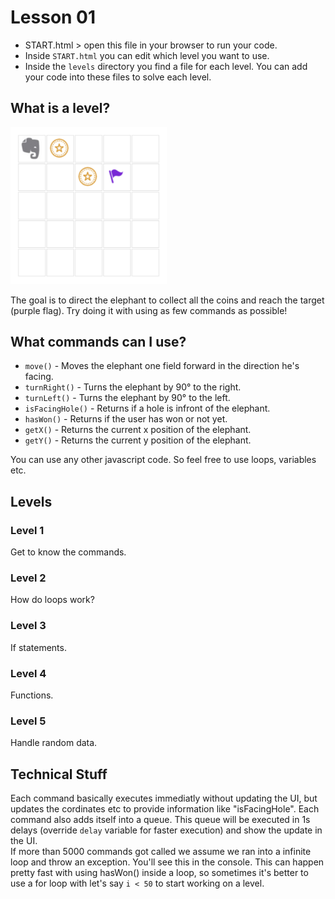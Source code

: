 # Lesson 01

- START.html > open this file in your browser to run your code.  
- Inside `START.html` you can edit which level you want to use.  
- Inside the `levels` directory you find a file for each level. You can add your code into these files to solve each level.

## What is a level?

<img src="screenshot1.png" width="250px">

The goal is to direct the elephant to collect all the coins and reach the target (purple flag). Try doing it with using as few commands as possible!

## What commands can I use?

- `move()` - Moves the elephant one field forward in the direction he's facing.
- `turnRight()` - Turns the elephant by 90° to the right.
- `turnLeft()` - Turns the elephant by 90° to the left.
- `isFacingHole()` - Returns if a hole is infront of the elephant.
- `hasWon()` - Returns if the user has won or not yet.
- `getX()` - Returns the current x position of the elephant.
- `getY()` - Returns the current y position of the elephant.

You can use any other javascript code. So feel free to use loops, variables etc.

## Levels
### Level 1
Get to know the commands.

### Level 2
How do loops work?

### Level 3
If statements.

### Level 4
Functions.

### Level 5
Handle random data.

## Technical Stuff
Each command basically executes immediatly without updating the UI, but updates the cordinates etc to provide information like "isFacingHole". Each command also adds itself into a queue. This queue will be executed in 1s delays (override `delay` variable for faster execution) and show the update in the UI.  
If more than 5000 commands got called we assume we ran into a infinite loop and throw an exception. You'll see this in the console. This can happen pretty fast with using hasWon() inside a loop, so sometimes it's better to use a for loop with let's say `i < 50` to start working on a level.